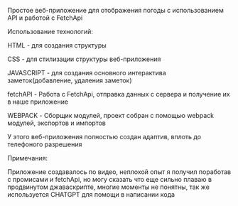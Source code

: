 Простое веб-приложение для отображения погоды с использованием API и работой с FetchApi 

Использование технологий:

HTML - для создания структуры

CSS - для стилизации структуры веб-приложения

JAVASCRIPT - для создания основного интерактива заметок(добавление, удаления заметок)

fetchAPI - Работа с FetchApi, отправка данных с сервера и получение их в наше приложение

WEBPACK - Сборщик модулей, проект собран с помощью webpack модулей, экспортов и импортов

У этого веб-приложения полностью создан адаптив, вплоть до телефоного разрешения

Примечания:

Приложение создавалось по видео, неплохой опыт я получил поработав с промисами и fetchApi, но могу сказать что еще сильно плаваю в продвинутом джаваскрипте, многие моменты не понятны, так же используется CHATGPT для помощи в написании кода

